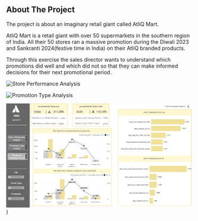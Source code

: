 ## About The Project
The project is about an imaginary retail giant called AtliQ Mart.

AtliQ Mart is a retail giant with over 50 supermarkets in the southern region of India. All their 50 stores ran a massive promotion during the Diwali 2023 and Sankranti 2024(festive time in India) on their AtliQ branded products.

Through this exercise the sales director wants to understand which promotions did well and which did not so that they can make informed decisions for their next promotional period.

![Store Performance Analysis]((https://github.com/surbhiyadav26/Atliq_Retail_Insights/blob/main/Screenshot%202024-12-25%20203155.png?raw=true))

![Promotion Type Analysis]((https://github.com/surbhiyadav26/Atliq_Retail_Insights/blob/main/Screenshot%202024-12-25%20203214.png?raw=true))

![Product and Category Analysis](https://github.com/surbhiyadav26/Atliq_Retail_Insights/blob/main/Screenshot%202024-12-25%20203234.png?raw=true))
